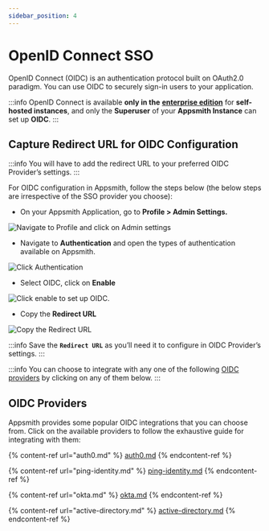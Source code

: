 ```yaml
---
sidebar_position: 4
---
```

# OpenID Connect SSO

OpenID Connect (OIDC) is an authentication protocol built on OAuth2.0 paradigm. You can use OIDC to securely sign-in users to your application.

:::info
OpenID Connect is available **only in the** [**enterprise edition**](https://www.appsmith.com/pricing) for **self-hosted instances**, and only the **Superuser** of your **Appsmith Instance** can set up **OIDC**.
:::

## Capture Redirect URL for OIDC Configuration

:::info
You will have to add the redirect URL to your preferred OIDC Provider’s settings.
:::

For OIDC configuration in Appsmith, follow the steps below (the below steps are irrespective of the SSO provider you choose):

* On your Appsmith Application, go to **Profile > Admin Settings.**

![Navigate to Profile and click on Admin settings](/img/Appsmith-Admin-Settings.png)

* Navigate to **Authentication** and open the types of authentication available on Appsmith.

![Click Authentication](</img/Appsmith-Admin_Settings-Authentication_(1).png>)

* Select OIDC, click on **Enable**

![Click enable to set up OIDC.](/img/Appsmith-Admin-Settings-Authentication-OIDC.png)

* Copy the **Redirect URL**

![Copy the Redirect URL](/img/Appsmith-Admin-Settings-Authentication-OIDC-RedirectURL.png)

:::info
Save the **`Redirect URL`** as you’ll need it to configure in OIDC Provider’s settings.
:::

:::info
You can choose to integrate with any one of the following [OIDC providers](./#oidc-providers) by clicking on any of them below.
:::

## OIDC Providers

Appsmith provides some popular OIDC integrations that you can choose from. Click on the available providers to follow the exhaustive guide for integrating with them:

{% content-ref url="auth0.md" %}
[auth0.md](auth0.md)
{% endcontent-ref %}

{% content-ref url="ping-identity.md" %}
[ping-identity.md](ping-identity.md)
{% endcontent-ref %}

{% content-ref url="okta.md" %}
[okta.md](okta.md)
{% endcontent-ref %}

{% content-ref url="active-directory.md" %}
[active-directory.md](active-directory.md)
{% endcontent-ref %}
